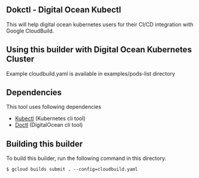 ## Dokctl - Digital Ocean Kubectl

This will help digital ocean kubernetes users for their CI/CD integration with Google CloudBuild. 

## Using this builder with Digital Ocean Kubernetes Cluster

Example cloudbuild.yaml is available in examples/pods-list directory

## Dependencies 

This tool uses following dependencies 
* [Kubectl](https://github.com/kubernetes/kubectl) (Kubernetes cli tool)
* [Doctl](https://github.com/digitalocean/doctl) (DigitalOcean cli tool)

## Building this builder

To build this builder, run the following command in this directory.

    $ gcloud builds submit . --config=cloudbuild.yaml
